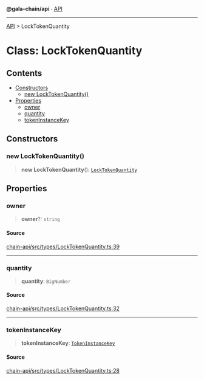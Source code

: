 **@gala-chain/api** ∙ [API](../exports.md)

***

[API](../exports.md) > LockTokenQuantity

# Class: LockTokenQuantity

## Contents

- [Constructors](LockTokenQuantity.md#constructors)
  - [new LockTokenQuantity()](LockTokenQuantity.md#new-locktokenquantity)
- [Properties](LockTokenQuantity.md#properties)
  - [owner](LockTokenQuantity.md#owner)
  - [quantity](LockTokenQuantity.md#quantity)
  - [tokenInstanceKey](LockTokenQuantity.md#tokeninstancekey)

## Constructors

### new LockTokenQuantity()

> **new LockTokenQuantity**(): [`LockTokenQuantity`](LockTokenQuantity.md)

## Properties

### owner

> **owner**?: `string`

#### Source

[chain-api/src/types/LockTokenQuantity.ts:39](https://github.com/GalaChain/sdk/blob/bcbbb18/chain-api/src/types/LockTokenQuantity.ts#L39)

***

### quantity

> **quantity**: `BigNumber`

#### Source

[chain-api/src/types/LockTokenQuantity.ts:32](https://github.com/GalaChain/sdk/blob/bcbbb18/chain-api/src/types/LockTokenQuantity.ts#L32)

***

### tokenInstanceKey

> **tokenInstanceKey**: [`TokenInstanceKey`](TokenInstanceKey.md)

#### Source

[chain-api/src/types/LockTokenQuantity.ts:28](https://github.com/GalaChain/sdk/blob/bcbbb18/chain-api/src/types/LockTokenQuantity.ts#L28)
